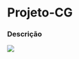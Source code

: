 # Projeto-CG

### Descrição
![](http://pequenajornalista.com/wp-content/uploads/2020/08/nazareconfusamatematica.gif)
